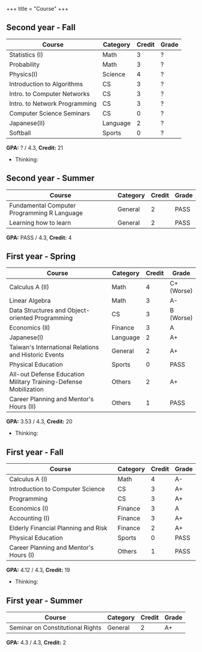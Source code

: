 +++
title = "Course"
+++

## Second year - Fall

| Course                        | Category | Credit | Grade |
| ----------------------------- | -------- | ------ | ----- |
| Statistics (I)                | Math     | 3      | ?     |
| Probability                   | Math     | 3      | ?     |
| Physics(I)                    | Science  | 4      | ?     |
| Introduction to Algorithms    | CS       | 3      | ?     |
| Intro. to Computer Networks   | CS       | 3      | ?     |
| Intro. to Network Programming | CS       | 3      | ?     |
| Computer Science Seminars     | CS       | 0      | ?     |
| Japanese(II)                  | Language | 2      | ?     |
| Softball                      | Sports   | 0      | ?     |

**GPA:** ? / 4.3, **Credit:** 21

- Thinking:

## Second year - Summer

| Course                                      | Category | Credit | Grade |
| ------------------------------------------- | -------- | ------ | ----- |
| Fundamental Computer Programming R Language | General  | 2      | PASS  |
| Learning how to learn                       | General  | 2      | PASS  |

**GPA:** PASS / 4.3, **Credit:** 4

## First year - Spring

| Course                                                           | Category | Credit | Grade           |
| ---------------------------------------------------------------- | -------- | ------ | --------------- |
| Calculus A (II)                                                  | Math     | 4      | C+<br />(Worse) |
| Linear Algebra                                                   | Math     | 3      | A-              |
| Data Structures and Object-oriented Programming                  | CS       | 3      | B<br />(Worse)  |
| Economics (II)                                                   | Finance  | 3      | A               |
| Japanese(I)                                                      | Language | 2      | A+              |
| Taiwan's International Relations and Historic Events             | General  | 2      | A+              |
| Physical Education                                               | Sports   | 0      | PASS            |
| All-out Defense Education Military Training-Defense Mobilization | Others   | 2      | A+              |
| Career Planning and Mentor's Hours (II)                          | Others   | 1      | PASS            |

**GPA:** 3.53 / 4.3, **Credit:** 20

- Thinking:

## First year - Fall

| Course                                 | Category | Credit | Grade |
| -------------------------------------- | -------- | ------ | ----- |
| Calculus A (I)                         | Math     | 4      | A-    |
| Introduction to Computer Science       | CS       | 3      | A+    |
| Programming                            | CS       | 3      | A+    |
| Economics (I)                          | Finance  | 3      | A     |
| Accounting (I)                         | Finance  | 3      | A+    |
| Elderly Financial Planning and Risk    | Finance  | 2      | A+    |
| Physical Education                     | Sports   | 0      | PASS  |
| Career Planning and Mentor's Hours (I) | Others   | 1      | PASS  |

**GPA:** 4.12 / 4.3, **Credit:** 19

- Thinking:

## First year - Summer

| Course                           | Category | Credit | Grade |
| -------------------------------- | -------- | ------ | ----- |
| Seminar on Constitutional Rights | General  | 2      | A+    |

**GPA:** 4.3 / 4.3, **Credit:** 2
